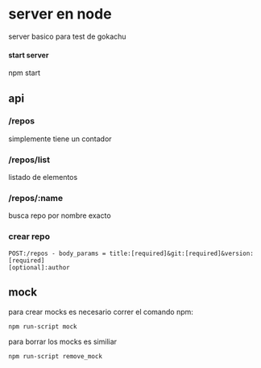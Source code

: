 # server en node

server basico para test de gokachu

#### start server

   npm start

## api

### /repos

simplemente tiene un contador

### /repos/list

listado de elementos

### /repos/:name

busca repo por nombre exacto

### crear repo

    POST:/repos - body_params = title:[required]&git:[required]&version:[required]
    [optional]:author


## mock

para crear mocks es necesario correr el comando npm:

    npm run-script mock


para borrar los mocks es similiar

    npm run-script remove_mock
